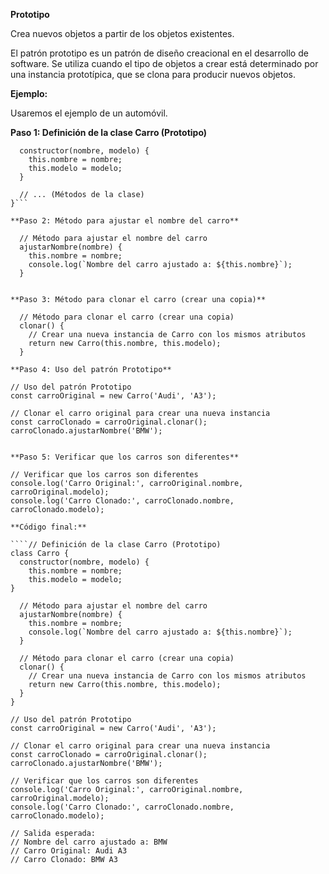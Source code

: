 **Prototipo**

Crea nuevos objetos a partir de los objetos existentes.

El patrón prototipo es un patrón de diseño creacional en el desarrollo de software. Se utiliza cuando el tipo de objetos a crear está determinado por una instancia prototípica, que se clona para producir nuevos objetos.

**Ejemplo:**

Usaremos el ejemplo de un automóvil.

**Paso 1: Definición de la clase Carro (Prototipo)**

```class Carro {
  constructor(nombre, modelo) {
    this.nombre = nombre;
    this.modelo = modelo;
  }

  // ... (Métodos de la clase)
}```

**Paso 2: Método para ajustar el nombre del carro**

  // Método para ajustar el nombre del carro
  ajustarNombre(nombre) {
    this.nombre = nombre;
    console.log(`Nombre del carro ajustado a: ${this.nombre}`);
  }


**Paso 3: Método para clonar el carro (crear una copia)**

  // Método para clonar el carro (crear una copia)
  clonar() {
    // Crear una nueva instancia de Carro con los mismos atributos
    return new Carro(this.nombre, this.modelo);
  }

**Paso 4: Uso del patrón Prototipo**

// Uso del patrón Prototipo
const carroOriginal = new Carro('Audi', 'A3');

// Clonar el carro original para crear una nueva instancia
const carroClonado = carroOriginal.clonar();
carroClonado.ajustarNombre('BMW');


**Paso 5: Verificar que los carros son diferentes**

// Verificar que los carros son diferentes
console.log('Carro Original:', carroOriginal.nombre, carroOriginal.modelo);
console.log('Carro Clonado:', carroClonado.nombre, carroClonado.modelo);

**Código final:**

````// Definición de la clase Carro (Prototipo)
class Carro {
  constructor(nombre, modelo) {
    this.nombre = nombre;
    this.modelo = modelo;
}

  // Método para ajustar el nombre del carro
  ajustarNombre(nombre) {
    this.nombre = nombre;
    console.log(`Nombre del carro ajustado a: ${this.nombre}`);
  }

  // Método para clonar el carro (crear una copia)
  clonar() {
    // Crear una nueva instancia de Carro con los mismos atributos
    return new Carro(this.nombre, this.modelo);
  }
}

// Uso del patrón Prototipo
const carroOriginal = new Carro('Audi', 'A3');

// Clonar el carro original para crear una nueva instancia
const carroClonado = carroOriginal.clonar();
carroClonado.ajustarNombre('BMW');

// Verificar que los carros son diferentes
console.log('Carro Original:', carroOriginal.nombre, carroOriginal.modelo);
console.log('Carro Clonado:', carroClonado.nombre, carroClonado.modelo);

// Salida esperada:
// Nombre del carro ajustado a: BMW
// Carro Original: Audi A3
// Carro Clonado: BMW A3
```